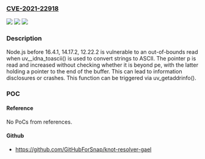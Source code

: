 ### [CVE-2021-22918](https://cve.mitre.org/cgi-bin/cvename.cgi?name=CVE-2021-22918)
![](https://img.shields.io/static/v1?label=Product&message=https%3A%2F%2Fgithub.com%2Fnodejs%2Fnode&color=blue)
![](https://img.shields.io/static/v1?label=Version&message=n%2Fa&color=blue)
![](https://img.shields.io/static/v1?label=Vulnerability&message=Out-of-bounds%20Read%20(CWE-125)&color=brighgreen)

### Description

Node.js before 16.4.1, 14.17.2, 12.22.2 is vulnerable to an out-of-bounds read when uv__idna_toascii() is used to convert strings to ASCII. The pointer p is read and increased without checking whether it is beyond pe, with the latter holding a pointer to the end of the buffer. This can lead to information disclosures or crashes. This function can be triggered via uv_getaddrinfo().

### POC

#### Reference
No PoCs from references.

#### Github
- https://github.com/GitHubForSnap/knot-resolver-gael

